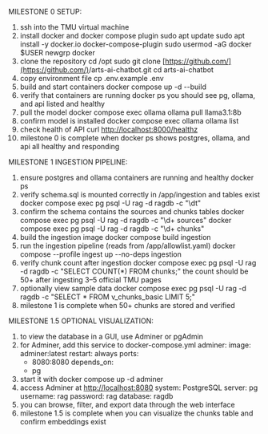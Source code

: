 MILESTONE 0 SETUP:
1. ssh into the TMU virtual machine
2. install docker and docker compose plugin
   sudo apt update
   sudo apt install -y docker.io docker-compose-plugin
   sudo usermod -aG docker $USER
   newgrp docker
3. clone the repository
   cd /opt
   sudo git clone [https://github.com/](https://github.com/)<your-org-or-username>/arts-ai-chatbot.git
   cd arts-ai-chatbot
4. copy environment file
   cp .env.example .env
5. build and start containers
   docker compose up -d --build
6. verify that containers are running
   docker ps
   you should see pg, ollama, and api listed and healthy
7. pull the model
   docker compose exec ollama ollama pull llama3.1:8b
8. confirm model is installed
   docker compose exec ollama ollama list
9. check health of API
   curl [http://localhost:8000/healthz](http://localhost:8000/healthz)
10. milestone 0 is complete when docker ps shows postgres, ollama, and api all healthy and responding

MILESTONE 1 INGESTION PIPELINE:

1. ensure postgres and ollama containers are running and healthy
   docker ps
2. verify schema.sql is mounted correctly in /app/ingestion and tables exist
   docker compose exec pg psql -U rag -d ragdb -c "\dt"
3. confirm the schema contains the sources and chunks tables
   docker compose exec pg psql -U rag -d ragdb -c "\d+ sources"
   docker compose exec pg psql -U rag -d ragdb -c "\d+ chunks"
4. build the ingestion image
   docker compose build ingestion
5. run the ingestion pipeline (reads from /app/allowlist.yaml)
   docker compose --profile ingest up --no-deps ingestion
6. verify chunk count after ingestion
   docker compose exec pg psql -U rag -d ragdb -c "SELECT COUNT(*) FROM chunks;"
   the count should be 50+ after ingesting 3–5 official TMU pages
7. optionally view sample data
   docker compose exec pg psql -U rag -d ragdb -c "SELECT * FROM v_chunks_basic LIMIT 5;"
8. milestone 1 is complete when 50+ chunks are stored and verified

MILESTONE 1.5 OPTIONAL VISUALIZATION:

1. to view the database in a GUI, use Adminer or pgAdmin
2. for Adminer, add this service to docker-compose.yml
   adminer:
   image: adminer:latest
   restart: always
   ports:
   - 8080:8080
   depends_on:
   - pg
3. start it with docker compose up -d adminer
4. access Adminer at [http://localhost:8080](http://localhost:8080)
   system: PostgreSQL
   server: pg
   username: rag
   password: rag
   database: ragdb
5. you can browse, filter, and export data through the web interface
6. milestone 1.5 is complete when you can visualize the chunks table and confirm embeddings exist

